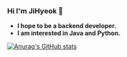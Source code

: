 ### Hi I'm JiHyeok 👋
- **I hope to be a backend developer.**
- **I am interested in Java and Python.**
<!--
**olzlgur/olzlgur** is a ✨ _special_ ✨ repository because its `README.md` (this file) appears on your GitHub profile.

Here are some ideas to get you started:

- 🔭 I’m currently working on ...
- 🌱 I’m currently learning ...
- 👯 I’m looking to collaborate on ...
- 🤔 I’m looking for help with ...
- 💬 Ask me about ...
- 📫 How to reach me: ...
- 😄 Pronouns: ...
- ⚡ Fun fact: ...
-->

[![Anurag's GitHub stats](https://github-readme-stats.vercel.app/api?username=olzlgur)](https://github.com/anuraghazra/github-readme-stats)
